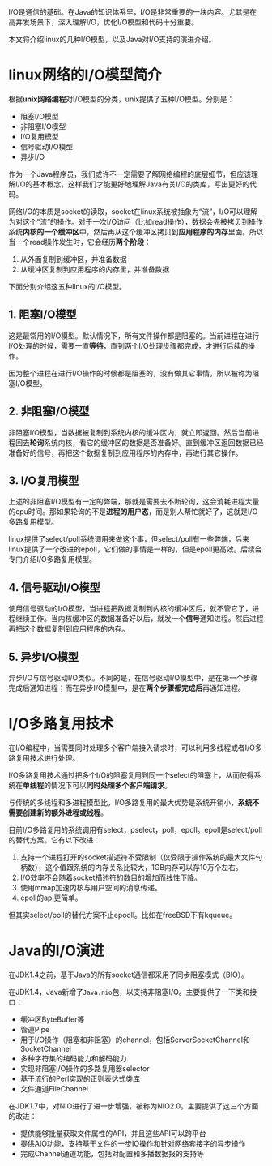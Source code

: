 

I/O是通信的基础。在Java的知识体系里，I/O是非常重要的一块内容。尤其是在高并发场景下，深入理解I/O，优化I/O模型和代码十分重要。

本文将介绍linux的几种I/O模型，以及Java对I/O支持的演进介绍。

# linux网络的I/O模型简介

根据**unix网络编程**对I/O模型的分类，unix提供了五种I/O模型。分别是：

- 阻塞I/O模型
- 非阻塞I/O模型
- I/O复用模型
- 信号驱动I/O模型
- 异步I/O

作为一个Java程序员，我们或许不一定需要了解网络编程的底层细节，但应该理解I/O的基本概念，这样我们才能更好地理解Java有关I/O的类库，写出更好的代码。

网络I/O的本质是socket的读取，socket在linux系统被抽象为“流”，I/O可以理解为对这个“流”的操作。对于一次I/O访问（比如read操作），数据会先被拷贝到操作系统**内核的一个缓冲区**中，然后再从这个缓冲区拷贝到**应用程序的内存**里面。所以当一个read操作发生时，它会经历**两个阶段**：

1. 从外面复制到缓冲区，并准备数据
2. 从缓冲区复制到应用程序的内存里，并准备数据

下面分别介绍这五种linux的I/O模型。

## 1. 阻塞I/O模型

这是最常用的I/O模型。默认情况下，所有文件操作都是阻塞的。当前进程在进行I/O处理的时候，需要一直**等待**，直到两个I/O处理步骤都完成，才进行后续的操作。

因为整个进程在进行I/O操作的时候都是阻塞的，没有做其它事情，所以被称为阻塞I/O模型。

## 2. 非阻塞I/O模型

非阻塞I/O模型，当数据被复制到系统内核的缓冲区内，就立即返回。然后当前进程回去**轮询**系统内核，看它的缓冲区的数据是否准备好。直到缓冲区返回数据已经准备好的信号，再把这个数据复制到应用程序的内存中，再进行其它操作。

## 3. I/O复用模型

上述的非阻塞I/O模型有一定的弊端，那就是需要去不断轮询，这会消耗进程大量的cpu时间。那如果轮询的不是**进程的用户态**，而是别人帮忙就好了，这就是I/O多路复用模型。

linux提供了select/poll系统调用来做这个事，但select/poll有一些弊端，后来linux提供了一个改进的epoll，它们做的事情是一样的，但是epoll更高效。后续会专门介绍I/O多路复用模型。

## 4. 信号驱动I/O模型

使用信号驱动的I/O模型，当进程把数据复制到内核的缓冲区后，就不管它了，进程继续工作。当内核缓冲区的数据准备好以后，就发一个**信号**通知进程。然后进程再把这个数据复制到应用程序的内存。

## 5. 异步I/O模型

异步I/O与信号驱动I/O类似。不同的是，在信号驱动I/O模型中，是在第一个步骤完成后通知进程；而在异步I/O模型中，是在**两个步骤都完成后**再通知进程。

# I/O多路复用技术

在I/O编程中，当需要同时处理多个客户端接入请求时，可以利用多线程或者I/O多路复用技术进行处理。

I/O多路复用技术通过把多个I/O的阻塞复用到同一个select的阻塞上，从而使得系统在**单线程**的情况下可以**同时处理多个客户端请求**。

与传统的多线程和多进程模型比，I/O多路复用的最大优势是系统开销小，**系统不需要创建新的额外进程或线程**。

目前I/O多路复用的系统调用有select，pselect，poll，epoll。epoll是select/poll的替代方案。它有以下改进：

1. 支持一个进程打开的socket描述符不受限制（仅受限于操作系统的最大文件句柄数），这个值跟系统的内存关系比较大，1GB内存可以存10万个左右。
2. I/O效率不会随着socket描述符的数目的增加而线性下降。
3. 使用mmap加速内核与用户空间的消息传递。
4. epoll的api更简单。

但其实select/poll的替代方案不止epooll。比如在freeBSD下有kqueue。

# Java的I/O演进

在JDK1.4之前，基于Java的所有socket通信都采用了同步阻塞模式（BIO）。

在JDK1.4，Java新增了`Java.nio`包，以支持非阻塞I/O。主要提供了一下类和接口：

- 缓冲区ByteBuffer等
- 管道Pipe
- 用于I/O操作（阻塞和非阻塞）的channel，包括ServerSocketChannel和SocketChannel
- 多种字符集的编码能力和解码能力
- 实现非阻塞I/O操作的多路复用器selector
- 基于流行的Perl实现的正则表达式类库
- 文件通道FileChannel

在JDK1.7中，对NIO进行了进一步增强，被称为NIO2.0。主要提供了这三个方面的改进：

- 提供能够批量获取文件属性的API，并且这些API可以跨平台
- 提供AIO功能，支持基于文件的一步IO操作和针对网络套接字的异步操作
- 完成Channel通道功能，包括对配置和多播数据报的支持等